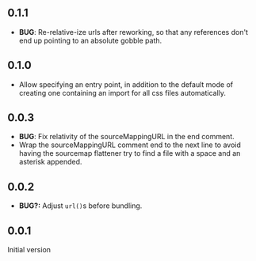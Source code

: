 ## 0.1.1

* __BUG__: Re-relative-ize urls after reworking, so that any references don't end up pointing to an absolute gobble path.

## 0.1.0

* Allow specifying an entry point, in addition to the default mode of creating one containing an import for all css files automatically.

## 0.0.3

* __BUG__: Fix relativity of the sourceMappingURL in the end comment.
* Wrap the sourceMappingURL comment end to the next line to avoid having the sourcemap flattener try to find a file with a space and an asterisk appended.

## 0.0.2

* __BUG?:__ Adjust `url()`s before bundling.

## 0.0.1

Initial version
